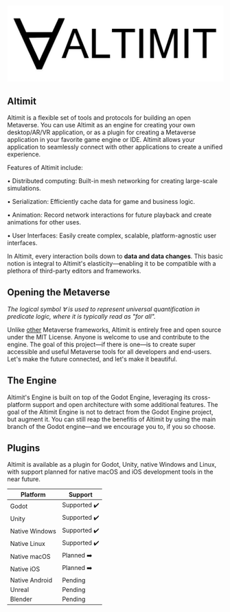 ![Altimit logo](/logo.png)

## Altimit

Altimit is a flexible set of tools and protocols for building an open Metaverse. You can use Altimit as an engine for creating your own desktop/AR/VR application, or as a plugin for creating a Metaverse application in your favorite game engine or IDE. Altimit allows your application to seamlessly connect with other applications to create a unified experience.

Features of Altimit include:

• Distributed computing: Built-in mesh networking for creating large-scale simulations.

• Serialization: Efficiently cache data for game and business logic.

• Animation: Record network interactions for future playback and create animations for other uses.

• User Interfaces: Easily create complex, scalable, platform-agnostic user interfaces.

In Altimit, every interaction boils down to <b>data and data changes</b>. This basic notion is integral to Altimit's elasticity—enabling it to be compatible with a plethora of third-party editors and frameworks.

## Opening the Metaverse

<i>The logical symbol ∀ is used to represent universal quantification in predicate logic, where it is typically read as "for all".</i>

Unlike [other](https://docs.omniverse.nvidia.com/prod_kit/common/NVIDIA_Omniverse_License_Agreement.html) Metaverse frameworks, Altimit is entirely free and open source under the MIT License. Anyone is welcome to use and contribute to the engine. The goal of this project—if there is one—is to create super accessible and useful Metaverse tools for all developers and end-users. Let's make the future connected, and let's make it beautiful.

## The Engine

Altimit's Engine is built on top of the Godot Engine, leveraging its cross-platform support and open architecture with some additional features. The goal of the Altimit Engine is not to detract from the Godot Engine project, but augment it. You can still reap the benefitis of Altimit by using the main branch of the Godot engine—and we encourage you to, if you so choose.

## Plugins

Altimit is available as a plugin for Godot, Unity, native Windows and Linux, with support planned for native macOS and iOS development tools in the near future.

Platform | Support |
--- | --- | 
Godot | Supported ✔️ |
Unity | Supported ✔️ |
Native Windows | Supported ✔️ |
Native Linux | Supported ✔️ |
Native macOS | Planned ➡️ |
Native iOS | Planned ➡️ |
Native Android | Pending  |
Unreal | Pending |
Blender | Pending |
